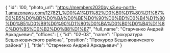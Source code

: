 {
    "id": 100,
    "photo_url": "https://members2020by.s3.eu-north-1.amazonaws.com/127821_%D0%A1%D1%82%D0%B0%D1%80%D1%87%D0%B5%D0%BD%D0%BA%D0%BE%D0%90%D0%BD%D0%B4%D1%80%D0%B5%D0%B9%D0%90%D1%80%D0%BA%D0%B0%D0%B4%D1%8C%D0%B5%D0%B2%D0%B8%D1%87",
    "full_name": "Старченко Андрей Аркадьевич",
    "offices": [
        {
            "id": "02-03",
            "name": "Прокуратура Бешенковичского района",
            "position": "Прокурор Бешенковичского района"
        }
    ],
    "title": "Старченко Андрей Аркадьевич"
}